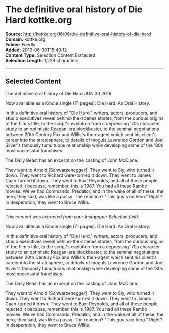 # The definitive oral history of Die Hard kottke.org

**Source:** http://kottke.org/16/06/the-definitive-oral-history-of-die-hard  
**Domain:** kottke.org  
**Folder:** Feedly  
**Added:** 2016-06-30T15:40:12  
**Content Type:** Selection Content Extracted  
**Selection Length:** 1,229 characters  


---

## Selected Content

The definitive oral history of Die Hard JUN 30 2016

Now available as a Kindle single (71 pages): Die Hard: An Oral History.

In this definitive oral history of "Die Hard," writers, actors, producers, and studio executives reveal behind-the-scenes stories, from the curious origins of the film's title, to the script's evolution from a depressing '70s character study to an optimistic Reagan-era blockbuster, to the seminal negotiations between 20th Century Fox and Willis's then-agent which sent his client's career into the stratosphere, to details of moguls Lawrence Gordon and Joel Silver's famously tumultuous relationship while developing some of the '80s most successful franchises.

The Daily Beast has an excerpt on the casting of John McClane.

They went to Arnold [Schwarzenegger]. They went to Sly, who turned it down. They went to Richard Gere-turned it down. They went to James Caan-turned it down. They went to Burt Reynolds, and all of these people rejected it because, remember, this is 1987. You had all these Rambo movies. We've had Commando, Predator, and in the wake of all of these, the hero, they said, was like a pussy. The reaction? "This guy's no hero." Right? In desperation, they went to Bruce Willis.

---

*This content was extracted from your Instapaper Selection field.*

Now available as a Kindle single (71 pages): Die Hard: An Oral History.

In this definitive oral history of "Die Hard," writers, actors, producers, and studio executives reveal behind-the-scenes stories, from the curious origins of the film's title, to the script's evolution from a depressing '70s character study to an optimistic Reagan-era blockbuster, to the seminal negotiations between 20th Century Fox and Willis's then-agent which sent his client's career into the stratosphere, to details of moguls Lawrence Gordon and Joel Silver's famously tumultuous relationship while developing some of the '80s most successful franchises.

The Daily Beast has an excerpt on the casting of John McClane.

They went to Arnold [Schwarzenegger]. They went to Sly, who turned it down. They went to Richard Gere-turned it down. They went to James Caan-turned it down. They went to Burt Reynolds, and all of these people rejected it because, remember, this is 1987. You had all these Rambo movies. We've had Commando, Predator, and in the wake of all of these, the hero, they said, was like a pussy. The reaction? "This guy's no hero." Right? In desperation, they went to Bruce Willis.
